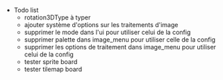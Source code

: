 * Todo list
    * rotation3DType à typer 
    * ajouter système d'options sur les traitements d'image
    * supprimer le mode dans l'ui pour utiliser celui de la config
    * supprimer palette dans image_menu pour utiliser celle de la config
    * supprimer les options de traitement dans image_menu pour utiliser celui de la config
    * tester sprite board 
    * tester tilemap board